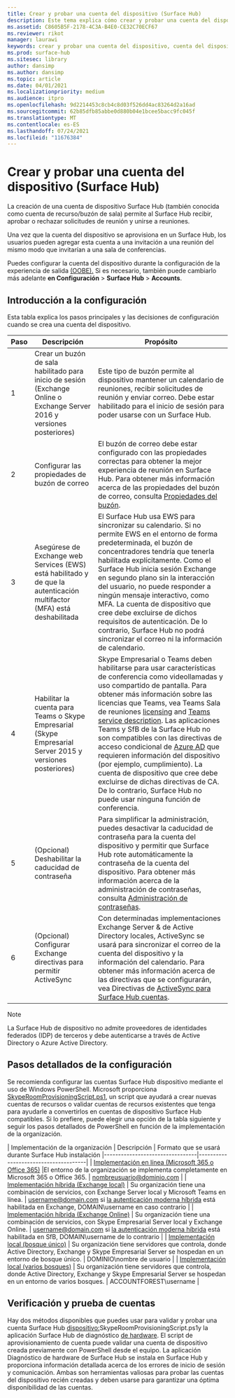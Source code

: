 ```yaml
---
title: Crear y probar una cuenta del dispositivo (Surface Hub)
description: Este tema explica cómo crear y probar una cuenta del dispositivo que use Microsoft Surface Hub para comunicarse con Microsoft Exchange y Skype.
ms.assetid: C8605B5F-2178-4C3A-B4E0-CE32C70ECF67
ms.reviewer: rikot
manager: laurawi
keywords: crear y probar una cuenta del dispositivo, cuenta del dispositivo, Surface Hub y Microsoft Exchange, Surface Hub y Skype
ms.prod: surface-hub
ms.sitesec: library
author: dansimp
ms.author: dansimp
ms.topic: article
ms.date: 04/01/2021
ms.localizationpriority: medium
ms.audience: itpro
ms.openlocfilehash: 9d2214453c8cb4c8d03f526dd4ac83264d2a16ad
ms.sourcegitcommit: 62b85dfb85abbe0d880b04e1bcee5bacc9fc045f
ms.translationtype: MT
ms.contentlocale: es-ES
ms.lasthandoff: 07/24/2021
ms.locfileid: "11676384"
---
```

# <a name="create-and-test-a-device-account-surface-hub"></a>Crear y probar una cuenta del dispositivo (Surface Hub)

La creación de una cuenta de dispositivo Surface Hub (también conocida como cuenta de recurso/buzón de sala) permite al Surface Hub recibir, aprobar o rechazar solicitudes de reunión y unirse a reuniones.

Una vez que la cuenta del dispositivo se aprovisiona en un Surface Hub, los usuarios pueden agregar esta cuenta a una invitación a una reunión del mismo modo que invitarían a una sala de conferencias. 

Puedes configurar la cuenta del dispositivo durante la configuración de la experiencia de salida [(OOBE).](first-run-program-surface-hub.md) Si es necesario, también puede cambiarlo más adelante **en Configuración**  >  **Surface Hub**  >  **Accounts**.

## <a name="configuration-overview"></a>Introducción a la configuración

Esta tabla explica los pasos principales y las decisiones de configuración cuando se crea una cuenta del dispositivo.
 
| Paso | Descripción                     |  Propósito                             |
|------|---------------------------------|--------------------------------------|
| 1    | Crear un buzón de sala habilitado para inicio de sesión (Exchange Online o Exchange Server 2016 y versiones posteriores) | Este tipo de buzón permite al dispositivo mantener un calendario de reuniones, recibir solicitudes de reunión y enviar correo. Debe estar habilitado para el inicio de sesión para poder usarse con un Surface Hub. |
| 2    | Configurar las propiedades de buzón de correo | El buzón de correo debe estar configurado con las propiedades correctas para obtener la mejor experiencia de reunión en Surface Hub. Para obtener más información acerca de las propiedades del buzón de correo, consulta [Propiedades del buzón](exchange-properties-for-surface-hub-device-accounts.md). |
| 3    | Asegúrese de Exchange web Services (EWS) está habilitado y de que la autenticación multifactor (MFA) está deshabilitada | El Surface Hub usa EWS para sincronizar su calendario. Si no permite EWS en el entorno de forma predeterminada, el buzón de concentradores tendría que tenerla habilitada explícitamente. Como el Surface Hub inicia sesión Exchange en segundo plano sin la interacción del usuario, no puede responder a ningún mensaje interactivo, como MFA. La cuenta de dispositivo que cree debe excluirse de dichos requisitos de autenticación. De lo contrario, Surface Hub no podrá sincronizar el correo ni la información de calendario. |
| 4    | Habilitar la cuenta para Teams o Skype Empresarial (Skype Empresarial Server 2015 y versiones posteriores) | Skype Empresarial o Teams deben habilitarse para usar características de conferencia como videollamadas y uso compartido de pantalla. Para obtener más información sobre las licencias que Teams, vea Teams Sala de reuniones [licensing](/MicrosoftTeams/rooms/rooms-licensing) and [Teams service description](/office365/servicedescriptions/teams-service-description). Las aplicaciones Teams y SfB de la Surface Hub no son compatibles con las directivas de acceso condicional de [Azure AD](/azure/active-directory/conditional-access/concept-conditional-access-policies) que requieren información del dispositivo (por ejemplo, cumplimiento). La cuenta de dispositivo que cree debe excluirse de dichas directivas de CA. De lo contrario, Surface Hub no puede usar ninguna función de conferencia. |
| 5    | (Opcional) Deshabilitar la caducidad de contraseña | Para simplificar la administración, puedes desactivar la caducidad de contraseña para la cuenta del dispositivo y permitir que Surface Hub rote automáticamente la contraseña de la cuenta del dispositivo. Para obtener más información acerca de la administración de contraseñas, consulta [Administración de contraseñas](password-management-for-surface-hub-device-accounts.md).  |
| 6    | (Opcional) Configurar Exchange directivas para permitir ActiveSync | Con determinadas implementaciones Exchange Server & de Active Directory locales, ActiveSync se usará para sincronizar el correo de la cuenta del dispositivo y la información del calendario. Para obtener más información acerca de las directivas que se configurarán, vea Directivas de [ActiveSync para Surface Hub cuentas](apply-activesync-policies-for-surface-hub-device-accounts.md). |

> [!NOTE]  
> La Surface Hub de dispositivo no admite proveedores de identidades federados (IDP) de terceros y debe autenticarse a través de Active Directory o Azure Active Directory.

## <a name="detailed-configuration-steps"></a>Pasos detallados de la configuración 

Se recomienda configurar las cuentas Surface Hub dispositivo mediante el uso de Windows PowerShell. Microsoft proporciona [SkypeRoomProvisioningScript.ps1](https://go.microsoft.com/fwlink/?linkid=870105), un script que ayudará a crear nuevas cuentas de recursos o validar cuentas de recursos existentes que tenga para ayudarle a convertirlos en cuentas de dispositivo Surface Hub compatibles. Si lo prefiere, puede elegir una opción de la tabla siguiente y seguir los pasos detallados de PowerShell en función de la implementación de la organización.

| Implementación de la organización             |  Descripción                  |        Formato que se usará durante Surface Hub instalación
|---------------------------------|--------------------------------------|
| [Implementación en línea (Microsoft 365 o Office 365)](/MicrosoftTeams/rooms/with-office-365) |El entorno de la organización se implementa completamente en Microsoft 365 o Office 365. | nombreusuario@dominio.com |
| [Implementación híbrida (Exchange local)](/MicrosoftTeams/rooms/with-exchange-on-premises) | Su organización tiene una combinación de servicios, con Exchange Server local y Microsoft Teams en línea. | username@domain.com si [la autenticación moderna híbrida](/microsoft-365/enterprise/configure-exchange-server-for-hybrid-modern-authentication) está habilitada en Exchange, DOMAIN\username en caso contrario |
| [Implementación híbrida (Exchange Online)](/MicrosoftTeams/rooms/with-exchange-online) | Su organización tiene una combinación de servicios, con Skype Empresarial Server local y Exchange Online. | username@domain.com si [la autenticación moderna híbrida](/microsoft-365/enterprise/configure-skype-for-business-for-hybrid-modern-authentication) está habilitada en SfB, DOMAIN\username de lo contrario |
| [Implementación local (bosque único)](/MicrosoftTeams/rooms/with-skype-for-business-server-2015) | Su organización tiene servidores que controla, donde Active Directory, Exchange y Skype Empresarial Server se hospedan en un entorno de bosque único.  | DOMINIO\nombre de usuario |
| [Implementación local (varios bosques)](/skypeforbusiness/deploy/deploy-clients/multiple-forest-on-premises-deployments) | Su organización tiene servidores que controla, donde Active Directory, Exchange y Skype Empresarial Server se hospedan en un entorno de varios bosques. | ACCOUNTFOREST\username |


## <a name="account-verification-and-testing"></a>Verificación y prueba de cuentas

Hay dos métodos disponibles que puedes usar para validar y probar una cuenta Surface Hub [dispositivo:](https://go.microsoft.com/fwlink/?linkid=870105)SkypeRoomProvisioningScript.ps1y la aplicación Surface Hub de diagnóstico [de hardware](https://www.microsoft.com/store/apps/9nblggh51f2g). El script de aprovisionamiento de cuenta puede validar una cuenta de dispositivo creada previamente con PowerShell desde el equipo. La aplicación Diagnóstico de hardware de Surface Hub se instala en Surface Hub y proporciona información detallada acerca de los errores de inicio de sesión y comunicación. Ambas son herramientas valiosas para probar las cuentas del dispositivo recién creadas y deben usarse para garantizar una óptima disponibilidad de las cuentas.
